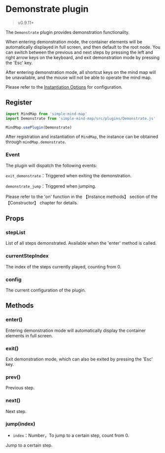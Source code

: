 # Demonstrate plugin

> v0.9.11+

The `Demonstrate` plugin provides demonstration functionality.

When entering demonstration mode, the container elements will be automatically displayed in full screen, and then default to the root node. You can switch between the previous and next steps by pressing the left and right arrow keys on the keyboard, and exit demonstration mode by pressing the 'Esc' key.

After entering demonstration mode, all shortcut keys on the mind map will be unavailable, and the mouse will not be able to operate the mind map.

Please refer to the [Instantiation Options](../api/constructor/constructor-options.html#_13-demonstrate-plugin) for configuration.

## Register

```js
import MindMap from 'simple-mind-map'
import Demonstrate from 'simple-mind-map/src/plugins/Demonstrate.js'

MindMap.usePlugin(Demonstrate)
```
After registration and instantiation of `MindMap`, the instance can be obtained through `mindMap.demonstrate`.

### Event

The plugin will dispatch the following events:

`exit_demonstrate`：Triggered when exiting the demonstration.

`demonstrate_jump`：Triggered when jumping.

Please refer to the 'on' function in the 【Instance methods】 section of the 【Constructor】 chapter for details.

## Props

### stepList

List of all steps demonstrated. Available when the 'enter' method is called.

### currentStepIndex

The index of the steps currently played, counting from 0.

### config

The current configuration of the plugin.

## Methods

### enter()

Entering demonstration mode will automatically display the container elements in full screen.

### exit()

Exit demonstration mode, which can also be exited by pressing the 'Esc' key.

### prev()

Previous step.

### next()

Next step.

### jump(index)

- `index`：Number，To jump to a certain step, count from 0.

Jump to a certain step.